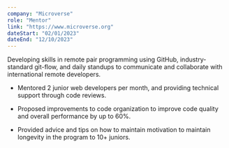```yaml
---
company: "Microverse"
role: "Mentor"
link: "https://www.microverse.org"
dateStart: "02/01/2023"
dateEnd: "12/10/2023"
---
```


Developing skills in remote pair programming using GitHub, industry-standard git-flow, and daily standups to communicate and collaborate with international remote developers.

- Mentored 2 junior web developers per month, and providing technical support through code reviews.

- Proposed improvements to code organization to improve code quality and overall performance by up to 60%.

- Provided advice and tips on how to maintain motivation to maintain longevity in the program to 10+ juniors.

